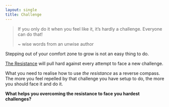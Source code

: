 ```yaml
---
layout: single
title: Challenge
---
```


> If you only do it when you feel like it, it’s hardly a
> challenge. Everyone can do that!
>
> \~ wise words from an unwise author

Stepping out of your comfort zone to grow is not an easy thing to do.

[The Resistance][1] will pull hard against every attempt to face a new challenge.

What you need to realise how to use _the resistance_ as a reverse compass. The more you feel repelled by that challenge you have setup to do, the more you should face it and do it.

**What helps you overcoming the resistance to face you hardest challenges?**

[1]:	http://www.stevenpressfield.com/the-war-of-art/
